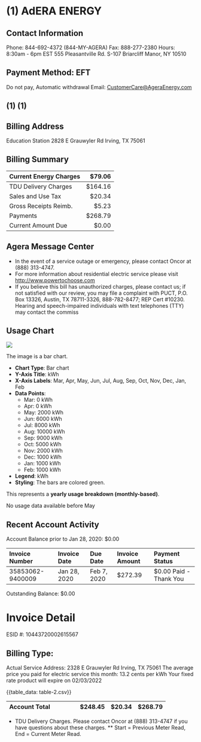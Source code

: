 # (1) AdERA ENERGY 

## Contact Information

Phone: 844-692-4372 (844-MY-AGERA)
Fax: 888-277-2380
Hours: 8:30am - 6pm EST
555 Pleasantville Rd. S-107
Briarcliff Manor, NY 10510

## Payment Method: EFT

Do not pay, Automatic withdrawal
Email: CustomerCare@AgeraEnergy.com

## (1) (1)

## Billing Address

Education Station
2828 E Grauwyler Rd
Irving, TX 75061

## Billing Summary

| Current Energy Charges | $\$ 79.06$ |
| :-- | --: |
| TDU Delivery Charges | $\$ 164.16$ |
| Sales and Use Tax | $\$ 20.34$ |
| Gross Receipts Reimb. | $\$ 5.23$ |
| Payments | $\$ 268.79$ |
| Current Amount Due | $\$ 0.00$ |

## Agera Message Center

- In the event of a service outage or emergency, please contact Oncor at (888) 313-4747.
- For more information about residential electric service please visit http://www.powertochoose.com
- If you believe this bill has unauthorized charges, please contact us; if not satisfied with our review, you may file a complaint with PUCT, P.O. Box 13326, Austin, TX 78711-3326, 888-782-8477; REP Cert \#10230. Hearing and speech-impaired individuals with text telephones (TTY) may contact the commiss


## Usage Chart

![](images/img-0.jpeg)

The image is a bar chart.

- **Chart Type**: Bar chart
- **Y-Axis Title**: kWh
- **X-Axis Labels**: Mar, Apr, May, Jun, Jul, Aug, Sep, Oct, Nov, Dec, Jan, Feb
- **Data Points**:
  - Mar: 0 kWh
  - Apr: 0 kWh
  - May: 2000 kWh
  - Jun: 6000 kWh
  - Jul: 8000 kWh
  - Aug: 10000 kWh
  - Sep: 9000 kWh
  - Oct: 5000 kWh
  - Nov: 2000 kWh
  - Dec: 1000 kWh
  - Jan: 1000 kWh
  - Feb: 1000 kWh
- **Legend**: kWh
- **Styling**: The bars are colored green.

This represents a **yearly usage breakdown (monthly-based)**.

No usage data available before May

## Recent Account Activity

Account Balance prior to Jan 28, 2020: $\$ 0.00$

| Invoice Number | Invoice Date | Due Date | Invoice Amount | Payment Status |
| :-- | :-- | :-- | :-- | :-- |
| 35853062-9400009 | Jan 28, 2020 | Feb 7, 2020 | $\$ 272.39$ | $\$ 0.00$ Paid - Thank You |

Outstanding Balance: $\$ 0.00$

# Invoice Detail 

ESID \#: 10443720002615567

## Billing Type:

Actual
Service Address:
2328 E Grauwyler Rd
Irving, TX 75061
The average price you paid for electric service this month: 13.2 cents per kWh Your fixed rate product will expire on 02/03/2022

{{table_data: table-2.csv}}


| Account Total |  |  |  |  | \$248.45 | $\$ 20.34$ | \$268.79 |
| :--: | :--: | :--: | :--: | :--: | :--: | :--: | :--: |

* TDU Delivery Charges. Please contact Oncor at (888) 313-4747 if you have questions about these charges. ** Start = Previous Meter Read, End = Current Meter Read.

